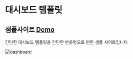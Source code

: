 ﻿# 대시보드 템플릿

## 샘플사이트 [Demo](https://dashboard-h11h.vercel.app/)

간단한 대시보드 템플릿을 간단한 반응형으로 만든 샘플 사이트입니다

![dashboard](http://webseed.cafe24.com/img/dashboard.png)

